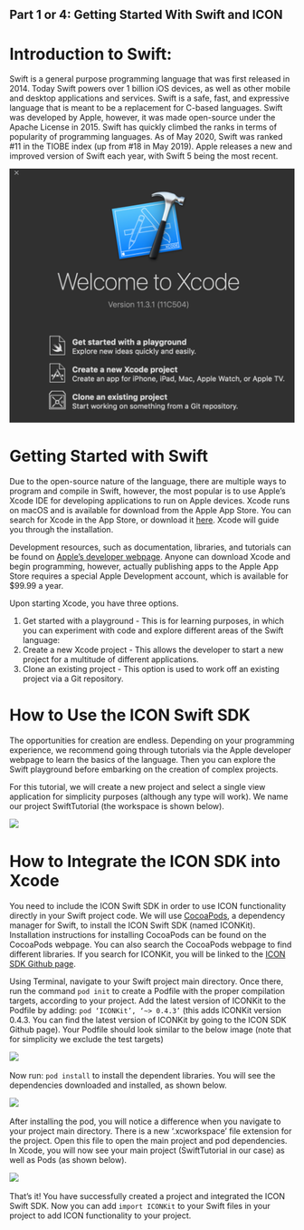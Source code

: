## Part 1 or 4: Getting Started With Swift and ICON

# Introduction to Swift:

Swift is a general purpose programming language that was first released in 2014. Today Swift powers over 1 billion iOS devices, as well as other mobile and desktop applications and services. Swift is a safe, fast, and expressive language that is meant to be a replacement for C-based languages. Swift was developed by Apple, however, it was made open-source under the Apache License in 2015. Swift has quickly climbed the ranks in terms of popularity of programming languages. As of May 2020, Swift was ranked #11 in the TIOBE index (up from #18 in May 2019). Apple releases a new and improved version of Swift each year, with Swift 5 being the most recent.

![](https://github.com/thelionshire/ICON-Swift-Tutorial/blob/master/Part%201%20Getting%20Started/images/1-new-xcode-project.png)

# Getting Started with Swift

Due to the open-source nature of the language, there are multiple ways to program and compile in Swift, however, the most popular is to use Apple’s Xcode IDE for developing applications to run on Apple devices. Xcode runs on macOS and is available for download from the Apple App Store. You can search for Xcode in the App Store, or download it [here](https://apps.apple.com/us/app/xcode/id497799835?mt=12). Xcode will guide you through the installation.

Development resources, such as documentation, libraries, and tutorials can be found on [Apple’s developer webpage](https://developer.apple.com/swift/resources/). Anyone can download Xcode and begin programming, however, actually publishing apps to the Apple App Store requires a special Apple Development account, which is available for $99.99 a year.

Upon starting Xcode, you have three options.

1. Get started with a playground - This is for learning purposes, in which you can experiment with code and explore different areas of the Swift language:
2. Create a new Xcode project - This allows the developer to start a new project for a multitude of different applications. 
3. Clone an existing project - This option is used to work off an existing project via a Git repository. 

# How to Use the ICON Swift SDK

The opportunities for creation are endless. Depending on your programming experience, we recommend going through tutorials via the Apple developer webpage to learn the basics of the language. Then you can explore the Swift playground before embarking on the creation of complex projects.  

For this tutorial, we will create a new project and select a single view application for simplicity purposes (although any type will work). We name our project SwiftTutorial (the workspace is shown below).

![](https://github.com/UbikCapital/ICON-Swift-Tutorials/blob/master/Part%201%20Getting%20Started/images/1-import-iconsdk.png)

# How to Integrate the ICON SDK into Xcode

You need to include the ICON Swift SDK in order to use ICON functionality directly in your Swift project code. We will use [CocoaPods](https://cocoapods.org), a dependency manager for Swift, to install the ICON Swift SDK (named ICONKit). Installation instructions for installing CocoaPods can be found on the CocoaPods webpage. You can also search the CocoaPods webpage to find different libraries. If you search for ICONKit, you will be linked to the [ICON SDK Github page](https://github.com/icon-project/ICONKit).

Using Terminal, navigate to your Swift project main directory. Once there, run the command `pod init` to create a Podfile with the proper compilation targets, according to your project. Add the latest version of ICONKit to the Podfile by adding: `pod ‘ICONKit’, ‘~> 0.4.3’` (this adds ICONKit version 0.4.3. You can find the latest version of ICONKit by going to the ICON SDK Github page). Your Podfile should look similar to the below image (note that for simplicity we exclude the test targets)

![](https://github.com/UbikCapital/ICON-Swift-Tutorials/blob/master/Part%201%20Getting%20Started/images/1-import-iconkit.png)

Now run: `pod install` to install the dependent libraries. You will see the dependencies downloaded and installed, as shown below.

![](https://github.com/UbikCapital/ICON-Swift-Tutorials/blob/master/Part%201%20Getting%20Started/images/1-install-dependencies.png)

After installing the pod, you will notice a difference when you navigate to your project main directory. There is a new ‘.xcworkspace’ file extension for the project. Open this file to open the main project and pod dependencies. In Xcode, you will now see your main project (SwiftTutorial in our case) as well as Pods (as shown below).

![](https://github.com/UbikCapital/ICON-Swift-Tutorials/blob/master/Part%201%20Getting%20Started/images/1-swift-project.png)

That’s it! You have successfully created a project and integrated the ICON Swift SDK. Now you can add `import ICONKit` to your Swift files in your project to add ICON functionality to your project.
